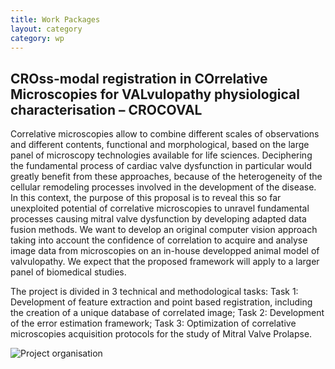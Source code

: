 ```yaml
---
title: Work Packages
layout: category
category: wp
---
```


## CROss-modal registration in COrrelative Microscopies for VALvulopathy physiological characterisation – CROCOVAL

Correlative microscopies allow to combine different scales of observations and different contents, functional and morphological, based on the large panel of microscopy technologies available for life sciences. Deciphering the fundamental process of cardiac valve dysfunction in particular would greatly benefit from these approaches, because of the heterogeneity of the cellular remodeling processes involved in the development of the disease. In this context, the purpose of this proposal is to reveal this so far unexploited potential of correlative microscopies to unravel fundamental processes causing mitral valve dysfunction by developing adapted data fusion methods. We want to develop an original computer vision approach taking into account the confidence of correlation to acquire and analyse image data from microscopies on an in-house developped animal model of valvulopathy.
We expect that the proposed framework will apply to a larger panel of biomedical studies.

The project is divided in 3 technical and methodological tasks:
Task 1: Development of feature extraction and point based registration, including the creation of a unique database of correlated image;
Task 2: Development of the error estimation framework;
Task 3: Optimization of correlative microscopies acquisition protocols for the study of Mitral Valve Prolapse.

![Project organisation](wp.PNG "The project is based on the development of adapted feature extraction algorithm and point based registration, and of an error estimation framework. It will be supported and validated by the creation of an original data base, and will allow the development of original and optimized imaging workflows of acquisition.")